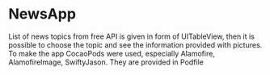 # NewsApp
List of news topics from free API  is given in form of UITableView, then it is possible to choose the topic and see the information provided with pictures. To make the app CocaoPods were used, especially Alamofire, AlamofireImage, SwiftyJason. They are provided in Podfile
